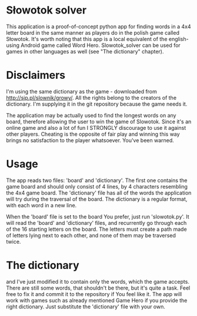 Słowotok solver
==============
This application is a proof-of-concept python app for finding words in a 4x4 letter board in the same manner as players do in the polish game called Słowotok. It's worth noting that this app is a local equivalent of the english-using Android game called Word Hero. Slowotok\_solver can be used for games in other languages as well (see "The dictionary" chapter). 

Disclaimers
==============
I'm using the same dictionary as the game - downloaded from http://sjp.pl/slownik/growy/. All the rights belong to the creators of the dictionary. I'm supplying it in the git repository because the game needs it.

The application may be actually used to find the longest words on any board, therefore allowing the user to win the game of Slowotok. Since it's an online game and also a lot of fun I STRONGLY discourage to use it against other players. Cheating is the opposite of fair play and winning this way brings no satisfaction to the player whatsoever. You've been warned.

Usage
==============
The app reads two files: 'board' and 'dictionary'. The first one contains the game board and should only consist of 4 lines, by 4 characters resembling the 4x4 game board. The 'dictionary' file has all of the words the application will try during the traversal of the board. The dictionary is a regular format, with each word in a new line.

When the 'board' file is set to the board You prefer, just run 'slowotok.py'. It will read the 'board' and 'dictionary' files, and recurrently go through each of the 16 starting letters on the board. The letters must create a path made of letters lying next to each other, and none of them may be traversed twice.

The dictionary
==============
 and I've just modified it to contain only the words, which the game accepts. There are still some words, that shouldn't be there, but it's quite a task. Feel free to fix it and commit it to the repository if You feel like it.
The app will work with games such as already mentioned Game Hero if you provide the right dictionary. Just substitute the 'dictionary' file with your own.
